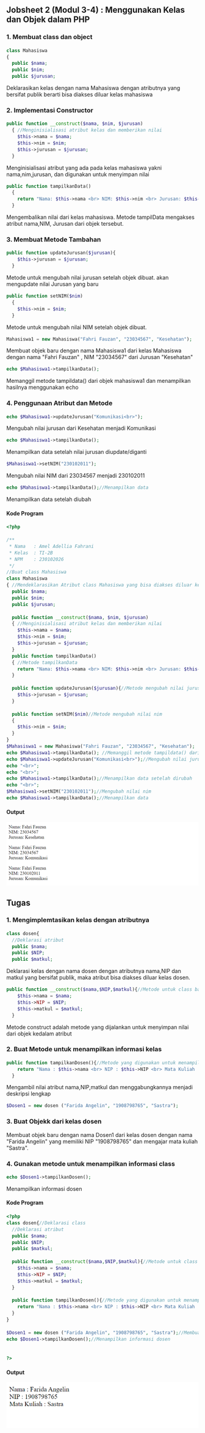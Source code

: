 
## Jobsheet 2 (Modul 3-4) : Menggunakan Kelas dan Objek dalam PHP
### 1. Membuat class dan object
```php
class Mahasiswa
{ 
  public $nama;
  public $nim;
  public $jurusan;
```
Deklarasikan kelas dengan nama Mahasiswa dengan atributnya yang bersifat publik berarti bisa diakses diluar kelas mahasiswa
### 2. Implementasi Constructor
```php
public function __construct($nama, $nim, $jurusan)
  { //Menginisialisasi atribut kelas dan memberikan nilai
    $this->nama = $nama;
    $this->nim = $nim;
    $this->jurusan = $jurusan;
  }
```
Menginisialisasi atribut yang ada pada kelas mahasiswa yakni nama,nim,jurusan, dan digunakan untuk menyimpan nilai

```php
public function tampilkanData()
  { 
    return "Nama: $this->nama <br> NIM: $this->nim <br> Jurusan: $this->jurusan";
  }
```
Mengembalikan nilai dari kelas mahasiswa. Metode tampilData mengakses atribut nama,NIM, Jurusan dari objek tersebut.
### 3. Membuat Metode Tambahan
```php
public function updateJurusan($jurusan){
    $this->jurusan = $jurusan;
  }
```
Metode untuk mengubah nilai jurusan setelah objek dibuat. akan mengupdate nilai Jurusan yang baru
```php
public function setNIM($nim)
  {
    $this->nim = $nim;
  }
```
Metode untuk mengubah nilai NIM setelah objek dibuat.

```php
Mahasiswa1 = new Mahasiswa("Fahri Fauzan", "23034567", "Kesehatan");
```
Membuat objek baru dengan nama Mahasiswa1 dari kelas Mahasiswa dengan nama "Fahri Fauzan" , NIM "23034567" dari Jurusan "Kesehatan"
```php
echo $Mahasiswa1->tampilkanData();
```
Memanggil metode tampildata() dari objek mahasiswa1 dan menampilkan hasilnya menggunakan echo
### 4. Penggunaan Atribut dan Metode
```php
echo $Mahasiswa1->updateJurusan("Komunikasi<br>");
```
Mengubah nilai jurusan dari Kesehatan menjadi Komunikasi
```php
echo $Mahasiswa1->tampilkanData();
```
Menampilkan data setelah nilai jurusan diupdate/diganti
```php
$Mahasiswa1->setNIM("230102011");
```
Mengubah nilai NIM dari 23034567 menjadi 230102011
```php
echo $Mahasiswa1->tampilkanData();//Menampilkan data
```
Menampilkan data setelah diubah
#### Kode Program
```php
<?php

/**
 * Nama   : Amel Adellia Fahrani
 * Kelas  : TI-2B
 * NPM    : 230102026
 */
//Buat class Mahasiswa
class Mahasiswa
{ //Mendeklarasikan Atribut class Mahasiswa yang bisa diakses diluar kelas
  public $nama;
  public $nim;
  public $jurusan;

  public function __construct($nama, $nim, $jurusan)
  { //Menginisialisasi atribut kelas dan memberikan nilai
    $this->nama = $nama;
    $this->nim = $nim;
    $this->jurusan = $jurusan;
  }
  public function tampilkanData()
  { //Metode tampilkanData
    return "Nama: $this->nama <br> NIM: $this->nim <br> Jurusan: $this->jurusan"; //Mengembalikan nilai
  }
 
  public function updateJurusan($jurusan){//Metode mengubah nilai jurusan
    $this->jurusan = $jurusan;
  }

  public function setNIM($nim)//Metode mengubah nilai nim
  {
    $this->nim = $nim;
  }
}
$Mahasiswa1 = new Mahasiswa("Fahri Fauzan", "23034567", "Kesehatan");
echo $Mahasiswa1->tampilkanData(); //Memanggil metode tampildata() dari objek mahasiswa1 dan menampilkan hasilnya menggunakan echo
echo $Mahasiswa1->updateJurusan("Komunikasi<br>");//Mengubah nilai jurusan
echo "<br>";
echo "<br>";
echo $Mahasiswa1->tampilkanData();//Menampilkan data setelah dirubah
echo "<br>";
$Mahasiswa1->setNIM("230102011");//Mengubah nilai nim
echo $Mahasiswa1->tampilkanData();//Menampilkan data
```
#### Output
![output_2](/Dokumentasi/output_6.png)
## Tugas
### 1. Mengimplemtasikan kelas dengan atributnya
```php
class dosen{
  //Deklarasi atribut
  public $nama;
  public $NIP;
  public $matkul;

```
Deklarasi kelas dengan nama dosen dengan atributnya nama,NIP dan matkul yang bersifat publik, maka atribut bisa diakses diluar kelas dosen.
```php
public function __construct($nama,$NIP,$matkul){//Metode untuk class baru yang baru dibuat
    $this->nama = $nama;
    $this->NIP = $NIP;
    $this->matkul = $matkul;
  }
```
Metode construct adalah metode yang dijalankan untuk menyimpan nilai dari objek kedalam atribut
### 2. Buat Metode untuk menampilkan informasi kelas
```php
public function tampilkanDosen(){//Metode yang digunakan untuk menampilkan informasi dosen
    return "Nama : $this->nama <br> NIP : $this->NIP <br> Mata Kuliah : $this->matkul";//Mengembalikan nilai
  }
```
Mengambil nilai atribut nama,NIP,matkul dan menggabungkannya menjadi deskripsi lengkap

```php
$Dosen1 = new dosen ("Farida Angelin", "1908798765", "Sastra");
```
### 3. Buat Objekk dari kelas dosen
Membuat objek baru dengan nama Dosen1 dari kelas dosen dengan nama "Farida Angelin" yang memiliki NIP "1908798765" dan mengajar mata kuliah "Sastra".
### 4. Gunakan metode untuk menampilkan informasi class
```php
echo $Dosen1->tampilkanDosen();
```
Menampilkan informasi dosen
#### Kode Program
```php
<?php 
class dosen{//Deklarasi class
  //Deklarasi atribut
  public $nama;
  public $NIP;
  public $matkul;

  public function __construct($nama,$NIP,$matkul){//Metode untuk class baru yang baru dibuat
    $this->nama = $nama;
    $this->NIP = $NIP;
    $this->matkul = $matkul;
  }

  public function tampilkanDosen(){//Metode yang digunakan untuk menampilkan informasi dosen
    return "Nama : $this->nama <br> NIP : $this->NIP <br> Mata Kuliah : $this->matkul";//Mengembalikan nilai
  }
}

$Dosen1 = new dosen ("Farida Angelin", "1908798765", "Sastra");//Membuat objek baru
echo $Dosen1->tampilkanDosen();//Menampilkan informasi dosen


?>
```
#### Output
![output_2](/Dokumentasi/output_7.png)

